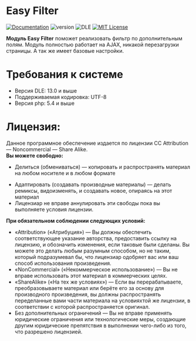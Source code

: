 # Easy Filter
[![Documentation](https://img.shields.io/badge/Documentation-Link-blue.svg?style=flat-square)](https://punpun.name/doc/easy-filter.html)
![version](https://img.shields.io/badge/version-1.0-green.svg?style=flat-square "Version")
![DLE](https://img.shields.io/badge/DLE-13.x-red.svg?style=flat-square "DLE Version")
[![MIT License](https://img.shields.io/badge/license-MIT-blue.svg?style=flat-square)](https://github.com/punpun1/EasyFilter/blob/master/LICENSE)

**Модуль Easy Filter** поможет реализовать фильтр по дополнительным полям. Модуль полностью работает на AJAX, никакой перезагрузки страницы. А так же имеет базовые настройки.
# Требования к системе
* Версия DLE: 13.0 и выше
* Поддерживаемая кодировка: UTF-8
* Версия php: 5.4 и выше

# Лицензия:
Данное программное обеспечение издается по лицензии CC Attribution — Noncommercial — Share Alike.<br/>
<b>Вы можете свободно:</b><ul><li>Делиться (обмениваться) — копировать и распространять материал на любом носителе и в любом формате</li>
<li>Адаптировать (создавать производные материалы) — делать ремиксы, видоизменять, и создавать новое, опираясь на этот материал</li>
<li>Лицензиар не вправе аннулировать эти свободы пока вы выполняете условия лицензии.</li>
</ul>
<b>При обязательном соблюдении следующих условий:</b><ul>
<li>«Attribution» («Атрибуция») — Вы должны обеспечить соответствующее указание авторства, предоставить ссылку на лицензию, и обозначить изменения, если таковые были сделаны. Вы можете это делать любым разумным способом, но не таким, который подразумевал бы, что лицензиар одобряет вас или ваш способ использования произведения.</li>
<li>«NonCommercial» («Некоммерческое использование») — Вы не вправе использовать этот материал в коммерческих целях.</li>
<li>«ShareAlike» («На тех же условиях») — Если вы перерабатываете, преобразовываете материал или берёте его за основу для производного произведения, вы должны распространять переделанные вами части материала на условияхтой же лицензии, в соответствии с которой распространяется оригинал.</li>
<li>Без дополнительных ограничений — Вы не вправе применять юридические ограничения или технологические меры, создающие другим юридические препятствия в выполнении чего-либо из того, что разрешено лицензией.</li>
</ul>